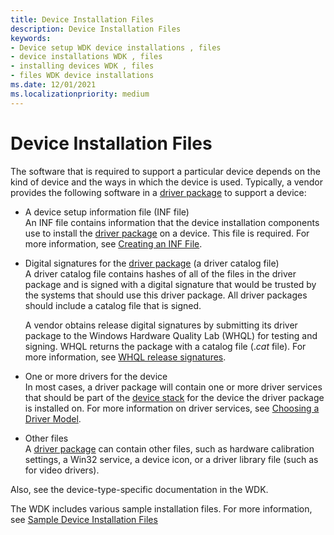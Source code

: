 ```yaml
---
title: Device Installation Files
description: Device Installation Files
keywords:
- Device setup WDK device installations , files
- device installations WDK , files
- installing devices WDK , files
- files WDK device installations
ms.date: 12/01/2021
ms.localizationpriority: medium
---
```


# Device Installation Files

The software that is required to support a particular device depends on the kind of device and the ways in which the device is used. Typically, a vendor provides the following software in a [driver package](driver-packages.md) to support a device:

* <a href="" id="a-device-setup-information-file--inf-file-"></a>A device setup information file (INF file)  
    An INF file contains information that the device installation components use to install the [driver package](driver-packages.md) on a device. This file is required. For more information, see [Creating an INF File](overview-of-inf-files.md).

* <a href="" id="digital-signatures-for-the-driver-package--a-driver-catalog-file-"></a>Digital signatures for the [driver package](driver-packages.md) (a driver catalog file)  
    A driver catalog file contains hashes of all of the files in the driver package and is signed with a digital signature that would be trusted by the systems that should use this driver package. All driver packages should include a catalog file that is signed.

    A vendor obtains release digital signatures by submitting its driver package to the Windows Hardware Quality Lab (WHQL) for testing and signing. WHQL returns the package with a catalog file (.*cat* file). For more information, see [WHQL release signatures](whql-release-signature.md).

* <a href="" id="one-or-more-drivers-for-the-device"></a>One or more drivers for the device  
    In most cases, a driver package will contain one or more driver services that should be part of the [device stack](../gettingstarted/device-nodes-and-device-stacks.md) for the device the driver package is installed on. For more information on driver services, see [Choosing a Driver Model](../gettingstarted/choosing-a-driver-model.md).

* <a href="" id="other-files"></a>Other files  
    A [driver package](driver-packages.md) can contain other files, such as hardware calibration settings, a Win32 service, a device icon, or a driver library file (such as for video drivers).

Also, see the device-type-specific documentation in the WDK.

The WDK includes various sample installation files. For more information, see [Sample Device Installation Files](sample-device-installation-files.md)

